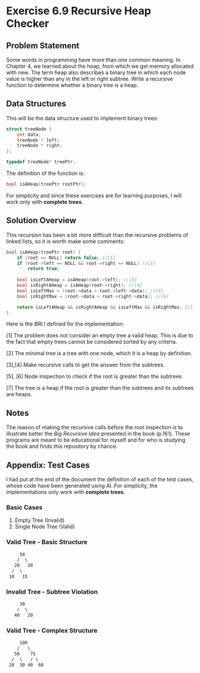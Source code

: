 # Exercise 6.9 Recursive Heap Checker

## Problem Statement

Some words in programming have more than one common meaning. In
Chapter 4, we learned about the heap, from which we get memory allocated
with new. The term heap also describes a binary tree in which each node value
is higher than any in the left or right subtree. Write a recursive function to
determine whether a binary tree is a heap.

## Data Structures

This will be the data structure used to implement binary trees:

```cpp
struct treeNode {
    int data;
    treeNode * left;
    treeNode * right;
};

typedef treeNode* treePtr;
```

The definition of the function is:

```cpp
bool isAHeap(treePtr rootPtr);
```

For simplicity and since these exercises are for learning purposes, I will work
only with **complete trees**.

## Solution Overview

This recursion has been a bit more difficult than the recursive problems of
linked lists, so it is worth make some comments:

```cpp
bool isAHeap(treePtr root) {
    if (root == NULL) return false; //[1]
    if (root->left == NULL && root->right == NULL) //[2]
        return true;    
    
    bool isLeftAHeap = isAHeap(root->left); //[3]
    bool isRightAHeap = isAHeap(root->right); //[4]
    bool isLeftMax = (root->data > root->left->data); //[5]
    bool isRightMax = (root->data > root->right->data); //[6]

    return isLeftAHeap && isRightAHeap && isLeftMax && isRightMax; //[7]
}
```

Here is the BRI I defined for the implementation:

[1] The problem does not consider an empty tree a valid heap. This is due to
the fact that empty trees cannot be considered sorted by any criteria.

[2] The minimal tree is a tree with one node, which it is a heap by definition.

[3],[4] Make recursive calls to get the answer from the subtrees.

[5], [6] Node inspection to check if the root is greater than the subtrees

[7] The tree is a heap if the root is greater than the subtrees and its
subtrees are heaps.

## Notes

The reason of making the recursive calls before the root inspection is to
illustrate better the *Big Recursive Idea* presented in the book (p.161). These
programs are meant to be educational for myself and for who is studying the
book and finds this repository by chance.

## Appendix: Test Cases

I had put at the end of the document the definition of each of the test cases,
whose code have been generated using AI. For simplicity, the implementations
only work with **complete trees**.

### Basic Cases

1. Empty Tree (Invalid)
2. Single Node Tree (Valid)

### Valid Tree - Basic Structure

```txt
     50
    /  \
   20   30
  /  \
 10   15
```

### Invalid Tree - Subtree Violation

```txt
     30
    /  \
   40   20
```

### Valid Tree - Complex Structure

```txt
     100
    /   \
   50    75
  /  \   / \
 20  30 40  60
```
